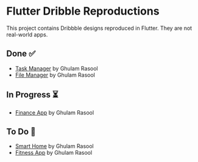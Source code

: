 # Flutter Dribble Reproductions

This project contains Dribbble designs reproduced in Flutter. They are not real-world apps.

## Done ✅

- [Task Manager](https://dribbble.com/shots/15123931-Task-Manager-Mobile-App-Design) by Ghulam Rasool
- [File Manager](https://dribbble.com/shots/14729154-File-Manager-App-UX-UI-Design) by Ghulam Rasool

## In Progress ⏳

- [Finance App](https://www.youtube.com/watch?v=QdYukGw2Z5o&ab_channel=TheUltimatePlanet) by Ghulam Rasool

## To Do 📆

- [Smart Home](https://dribbble.com/shots/15053328-Smart-Home-Dark-Theme-Design) by Ghulam Rasool
- [Fitness App](https://dribbble.com/shots/14911895-Fitness-App-Design) by Ghulam Rasool